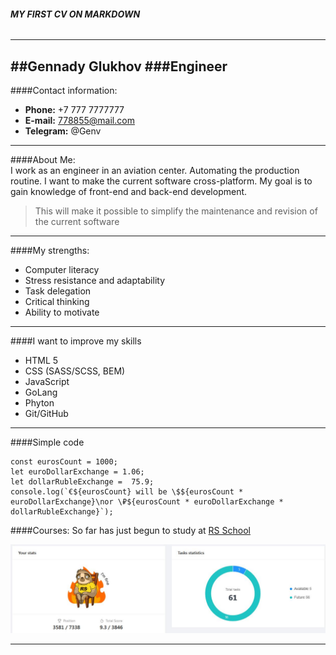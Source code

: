
###### ___MY FIRST CV ON MARKDOWN___
---


##Gennady Glukhov
###Engineer
---

####Contact information:

* **Phone:** +7 777 7777777
* **E-mail:** 778855@mail.com
* **Telegram:** @Genv

---
####About Me:   
I work as an engineer in an aviation center. Automating the production routine. I want to make the current software cross-platform. My goal is to gain knowledge of front-end and back-end development.
> This will make it possible to simplify the maintenance and revision of the current software
---
####My strengths:
* Computer literacy
* Stress resistance and adaptability
* Task delegation
* Critical thinking
* Ability to motivate
---
####I want to improve my skills 
* HTML 5
* CSS (SASS/SCSS, BEM)
* JavaScript
* GoLang
* Phyton
* Git/GitHub
---
####Simple code
```
const eurosCount = 1000;
let euroDollarExchange = 1.06;
let dollarRubleExchange =  75.9;
console.log(`€${eurosCount} will be \$${eurosCount * euroDollarExchange}\nor \₽${eurosCount * euroDollarExchange * dollarRubleExchange}`);
```
####Courses:
So far has just begun to study at [RS School](https://rs.school/)

![My Status](status.JPG)

---
